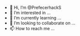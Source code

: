 - 👋 Hi, I’m @PrefecerhackS
- 👀 I’m interested in ...
- 🌱 I’m currently learning ...
- 💞️ I’m looking to collaborate on ...
- 📫 How to reach me ...

<!---
PrefecerhackS/PrefecerhackS is a ✨ special ✨ repository because its `README.md` (this file) appears on your GitHub profile.
You can click the Preview link to take a look at your changes.
--->
